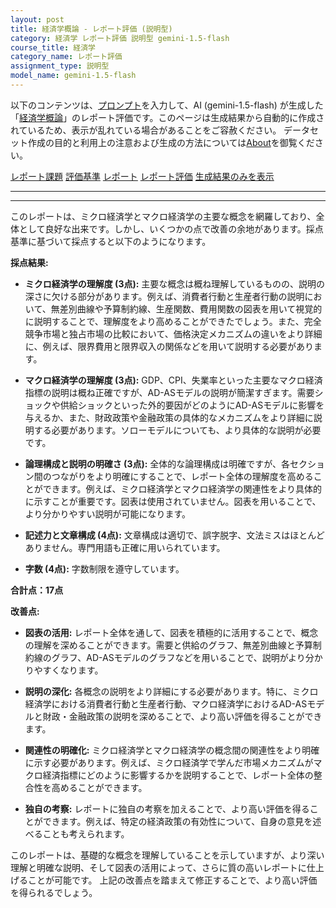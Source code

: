 ```yaml
---
layout: post
title: 経済学概論 - レポート評価 (説明型)
category: 経済学 レポート評価 説明型 gemini-1.5-flash
course_title: 経済学
category_name: レポート評価
assignment_type: 説明型
model_name: gemini-1.5-flash
---
```


以下のコンテンツは、[プロンプト](https://github.com/takedatoshiyuki/synthetic_assignments/tree/main/generated/経済学/gemini-1.5-flash/prompt_レポート評価-説明型.md)を入力して、AI (gemini-1.5-flash) が生成した「[経済学概論](/contents/経済学/)」のレポート評価です。このページは生成結果から自動的に作成されているため、表示が乱れている場合があることをご容赦ください。
データセット作成の目的と利用上の注意および生成の方法については[About](/About)を御覧ください。

[レポート課題](../レポート課題-説明型)
[評価基準](../評価基準-説明型)
[レポート](../レポート-説明型)
[レポート評価](../レポート評価-説明型)
[生成結果のみを表示](https://github.com/takedatoshiyuki/synthetic_assignments/tree/main/generated/経済学/gemini-1.5-flash/レポート評価-説明型.md)
  

***
***
  
このレポートは、ミクロ経済学とマクロ経済学の主要な概念を網羅しており、全体として良好な出来です。しかし、いくつかの点で改善の余地があります。採点基準に基づいて採点すると以下のようになります。


**採点結果:**

* **ミクロ経済学の理解度 (3点):** 主要な概念は概ね理解しているものの、説明の深さに欠ける部分があります。例えば、消費者行動と生産者行動の説明において、無差別曲線や予算制約線、生産関数、費用関数の図表を用いて視覚的に説明することで、理解度をより高めることができたでしょう。また、完全競争市場と独占市場の比較において、価格決定メカニズムの違いをより詳細に、例えば、限界費用と限界収入の関係などを用いて説明する必要があります。

* **マクロ経済学の理解度 (3点):** GDP、CPI、失業率といった主要なマクロ経済指標の説明は概ね正確ですが、AD-ASモデルの説明が簡潔すぎます。需要ショックや供給ショックといった外的要因がどのようにAD-ASモデルに影響を与えるか、また、財政政策や金融政策の具体的なメカニズムをより詳細に説明する必要があります。ソローモデルについても、より具体的な説明が必要です。

* **論理構成と説明の明確さ (3点):** 全体的な論理構成は明確ですが、各セクション間のつながりをより明確にすることで、レポート全体の理解度を高めることができます。例えば、ミクロ経済学とマクロ経済学の関連性をより具体的に示すことが重要です。図表は使用されていません。図表を用いることで、より分かりやすい説明が可能になります。

* **記述力と文章構成 (4点):** 文章構成は適切で、誤字脱字、文法ミスはほとんどありません。専門用語も正確に用いられています。

* **字数 (4点):** 字数制限を遵守しています。


**合計点：17点**


**改善点:**

* **図表の活用:**  レポート全体を通して、図表を積極的に活用することで、概念の理解を深めることができます。需要と供給のグラフ、無差別曲線と予算制約線のグラフ、AD-ASモデルのグラフなどを用いることで、説明がより分かりやすくなります。

* **説明の深化:** 各概念の説明をより詳細にする必要があります。特に、ミクロ経済学における消費者行動と生産者行動、マクロ経済学におけるAD-ASモデルと財政・金融政策の説明を深めることで、より高い評価を得ることができます。

* **関連性の明確化:** ミクロ経済学とマクロ経済学の概念間の関連性をより明確に示す必要があります。例えば、ミクロ経済学で学んだ市場メカニズムがマクロ経済指標にどのように影響するかを説明することで、レポート全体の整合性を高めることができます。

* **独自の考察:** レポートに独自の考察を加えることで、より高い評価を得ることができます。例えば、特定の経済政策の有効性について、自身の意見を述べることも考えられます。


このレポートは、基礎的な概念を理解していることを示していますが、より深い理解と明確な説明、そして図表の活用によって、さらに質の高いレポートに仕上げることが可能です。  上記の改善点を踏まえて修正することで、より高い評価を得られるでしょう。

